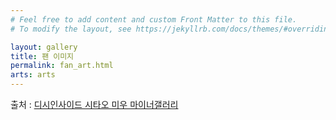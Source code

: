 ```yaml
---
# Feel free to add content and custom Front Matter to this file.
# To modify the layout, see https://jekyllrb.com/docs/themes/#overriding-theme-defaults

layout: gallery
title: 팬 이미지
permalink: fan_art.html
arts: arts
---
```


출처 : [디시인사이드 시타오 미우 마이너갤러리](http://shitaomiu.com)